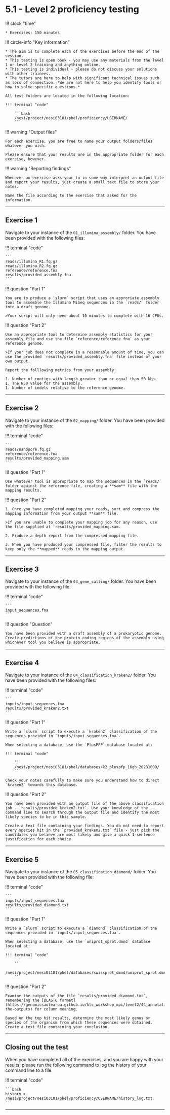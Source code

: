 # 5.1 - Level 2 proficiency testing

!!! clock "time"

    * Exercises: 150 minutes

!!! circle-info "Key information"

    * The aim is to complete each of the exercises before the end of the session.
    * This testing is open book - you may use any materials from the level 1 or level 2 training and anything online.
    * This testing is individual - please do not discuss your solutions with other trainees.
    * The tutors are here to help with significant technical issues such as loss of connection. *We are not here to help you identify tools or how to solve specific questions.*

    All test folders are located in the following location:

    !!! terminal "code"

        ```bash
        /nesi/project/nesi03181/phel/proficiency/USERNAME/
        ```

!!! warning "Output files"

    For each exercise, you are free to name your output folders/files whatever you wish.

    Please ensure that your results are in the appropriate folder for each exercise, however.

!!! warning "Reporting findings"

    Whenever an exercise asks your to in some way interpret an output file and report your results, just create a small text file to store your notes.

    Name the file according to the exercise that asked for the information.

---

## Exercise 1

Navigate to your instance of the `01_illumina_assembly/` folder. You have been provided with the following files:

!!! terminal "code"

    ```
    reads/illumina_R1.fq.gz
    reads/illumina_R2.fq.gz
    reference/reference.fna
    results/provided_assembly.fna
    ```

!!! question "Part 1"

    You are to produce a `slurm` script that uses an approriate assembly tool to assemble the Illumina MiSeq sequences in the `reads/` folder into a draft genome.

    >Your script will only need about 10 minutes to complete with 16 CPUs.

!!! question "Part 2"

    Use an appropriate tool to determine assembly statistics for your assembly file and use the file `reference/reference.fna` as your reference genome.

    >If your job does not complete in a reasonable amount of time, you can use the provided `results/provided_assembly.fna` file instead of your own output.

    Report the folllowing metrics from your assembly:

    1. Number of contigs with length greater than or equal than 50 kbp.
    1. The N50 value for the assembly.
    1. Number of indels relative to the reference genome.

---

## Exercise 2

Navigate to your instance of the `02_mapping/` folder. You have been provided with the following files:

!!! terminal "code"

    ```
    reads/nanopore.fq.gz
    reference/reference.fna
    results/provided_mapping.sam
    ```

!!! question "Part 1"

    Use whatever tool is appropriate to map the sequences in the `reads/` folder against the reference file, creating a **sam** file with the mapping results.

!!! question "Part 2"

    1. Once you have completed mapping your reads, sort and compress the mapping information from your output **sam** file.

    >If you are unable to complete your mapping job for any reason, use the file supplied at `results/provided_mapping.sam.

    2. Produce a depth report from the compressed mapping file.

    3. When you have produced your compressed file, filter the results to keep only the **mapped** reads in the mapping output.

---

## Exercise 3

Navigate to your instance of the `03_gene_calling/` folder. You have been provided with the following file:

!!! terminal "code"

    ```
    input_sequences.fna
    ```

!!! question "Question"

    You have been provided with a draft assembly of a prokaryotic genome. Create predictions of the protein coding regions of the assembly using whichever tool you believe is appropriate.

---

## Exercise 4

Navigate to your instance of the `04_classification_kraken2/` folder. You have been provided with the following files:

!!! terminal "code"

    ```
    inputs/input_sequences.fna
    results/provided_kraken2.txt
    ```

!!! question "Part 1"

    Write a `slurm` script to execute a `kraken2` classification of the sequences provided in `inputs/input_sequences.fna`.

    When selecting a database, use the `PlusPFP` database located at:

    !!! terminal "code"

        ```
        /nesi/project/nesi03181/phel/databases/k2_pluspfp_16gb_20231009/
        ```

    Check your notes carefully to make sure you understand how to direct `kraken2` towards this database.

!!! question "Part 2"

    You have been provided with an output file of the above classification job - `results/provided_kraken2.txt`. Use your knowledge of the command line to search through the output file and identify the most likely species to be in this sample.

    Create a text file containing your findings. You do not need to report every species hit in the `provided_kraken2.txt` file - just pick the candidates you believe are most likely and give a quick 1-sentence justification for each choice.

---

## Exercise 5

Navigate to your instance of the `05_classification_diamond/` folder. You have been provided with the following file:

!!! terminal "code"

    ```
    inputs/input_sequences.faa
    results/provided_diamond.txt
    ```

!!! question "Part 1"

    Write a `slurm` script to execute a `diamond` classification of the sequences provided in `inputs/input_sequences.faa`.

    When selecting a database, use the `uniprot_sprot.dmnd` database located at:

    !!! terminal "code"

        ```
        /nesi/project/nesi03181/phel/databases/swissprot_dmnd/uniprot_sprot.dmnd
        ```

!!! question "Part 2"

    Examine the outputs of the file `results/provided_diamond.txt`, remembering the [BLAST6 format](https://genomicsaotearoa.github.io/hts_workshop_mpi/level2/44_annotation_protein/#comparing-the-outputs) for column meaning.

    Based on the top hit results, determine the most likely genus or species of the organism from which these sequences were obtained. Create a text file containing your conclusion.

---


## Closing out the test

When you have completed all of the exercises, and you are happy with your results, please run the following command to log the history of your command line to a file.

!!! terminal "code"

    ```bash
    history > /nesi/project/nesi03181/phel/proficiency/USERNAME/history_log.txt
    ```

---

